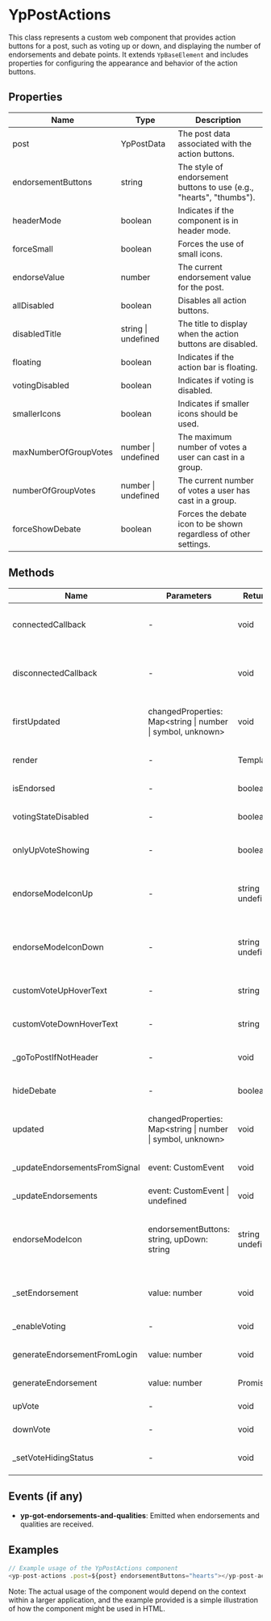 # YpPostActions

This class represents a custom web component that provides action buttons for a post, such as voting up or down, and displaying the number of endorsements and debate points. It extends `YpBaseElement` and includes properties for configuring the appearance and behavior of the action buttons.

## Properties

| Name                        | Type                  | Description                                                                 |
|-----------------------------|-----------------------|-----------------------------------------------------------------------------|
| post                        | YpPostData            | The post data associated with the action buttons.                           |
| endorsementButtons          | string                | The style of endorsement buttons to use (e.g., "hearts", "thumbs").         |
| headerMode                  | boolean               | Indicates if the component is in header mode.                               |
| forceSmall                  | boolean               | Forces the use of small icons.                                              |
| endorseValue                | number                | The current endorsement value for the post.                                 |
| allDisabled                 | boolean               | Disables all action buttons.                                                |
| disabledTitle               | string \| undefined   | The title to display when the action buttons are disabled.                  |
| floating                    | boolean               | Indicates if the action bar is floating.                                    |
| votingDisabled              | boolean               | Indicates if voting is disabled.                                            |
| smallerIcons                | boolean               | Indicates if smaller icons should be used.                                  |
| maxNumberOfGroupVotes       | number \| undefined   | The maximum number of votes a user can cast in a group.                     |
| numberOfGroupVotes          | number \| undefined   | The current number of votes a user has cast in a group.                     |
| forceShowDebate             | boolean               | Forces the debate icon to be shown regardless of other settings.            |

## Methods

| Name                        | Parameters            | Return Type | Description                                                                 |
|-----------------------------|-----------------------|-------------|-----------------------------------------------------------------------------|
| connectedCallback           | -                     | void        | Lifecycle method that runs when the component is added to the DOM.          |
| disconnectedCallback        | -                     | void        | Lifecycle method that runs when the component is removed from the DOM.      |
| firstUpdated                | changedProperties: Map<string \| number \| symbol, unknown> | void | Lifecycle method that runs after the component's first render. |
| render                      | -                     | TemplateResult | Renders the component's HTML template.                                    |
| isEndorsed                  | -                     | boolean     | Returns true if the post is endorsed.                                       |
| votingStateDisabled         | -                     | boolean     | Returns true if the voting state is disabled.                               |
| onlyUpVoteShowing           | -                     | boolean     | Returns true if only the upvote button should be shown.                     |
| endorseModeIconUp           | -                     | string \| undefined | Returns the icon for the upvote button based on the endorsementButtons property. |
| endorseModeIconDown         | -                     | string \| undefined | Returns the icon for the downvote button based on the endorsementButtons property. |
| customVoteUpHoverText       | -                     | string      | Returns the hover text for the upvote button.                               |
| customVoteDownHoverText     | -                     | string      | Returns the hover text for the downvote button.                             |
| _goToPostIfNotHeader        | -                     | void        | Navigates to the post if not in header mode.                                |
| hideDebate                  | -                     | boolean     | Returns true if the debate icon should be hidden.                           |
| updated                     | changedProperties: Map<string \| number \| symbol, unknown> | void | Lifecycle method that runs when the component's properties change. |
| _updateEndorsementsFromSignal | event: CustomEvent   | void        | Updates the endorsements from a signal event.                               |
| _updateEndorsements         | event: CustomEvent \| undefined | void | Updates the endorsements.                                                  |
| endorseModeIcon             | endorsementButtons: string, upDown: string | string \| undefined | Returns the appropriate icon based on the endorsementButtons and upDown parameters. |
| _setEndorsement             | value: number         | void        | Sets the endorsement value and updates the UI accordingly.                   |
| _enableVoting               | -                     | void        | Enables voting if it is not disabled.                                       |
| generateEndorsementFromLogin | value: number         | void        | Generates an endorsement from login.                                        |
| generateEndorsement         | value: number         | Promise<void> | Generates an endorsement.                                                  |
| upVote                      | -                     | void        | Handles the upvote action.                                                  |
| downVote                    | -                     | void        | Handles the downvote action.                                                |
| _setVoteHidingStatus        | -                     | void        | Sets the vote hiding status based on the group configuration.               |

## Events (if any)

- **yp-got-endorsements-and-qualities**: Emitted when endorsements and qualities are received.

## Examples

```typescript
// Example usage of the YpPostActions component
<yp-post-actions .post=${post} endorsementButtons="hearts"></yp-post-actions>
```

Note: The actual usage of the component would depend on the context within a larger application, and the example provided is a simple illustration of how the component might be used in HTML.
